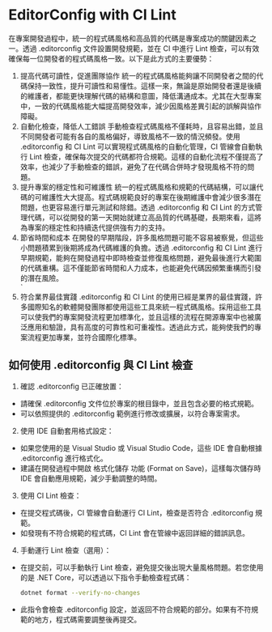 # EditorConfig with CI Lint

在專案開發過程中，統一的程式碼風格和高品質的代碼是專案成功的關鍵因素之一。透過 .editorconfig 文件設置開發規範，並在 CI 中進行 Lint 檢查，可以有效確保每一位開發者的程式碼風格一致。以下是此方式的主要優勢：

1. 提高代碼可讀性，促進團隊協作
   統一的程式碼風格能夠讓不同開發者之間的代碼保持一致性，提升可讀性和易懂性。這樣一來，無論是原始開發者還是後續的維護者，都能更快理解代碼的結構和意圖，降低溝通成本。尤其在大型專案中，一致的代碼風格能大幅提高開發效率，減少因風格差異引起的誤解與協作障礙。
   <br>
2. 自動化檢查，降低人工錯誤
   手動檢查程式碼風格不僅耗時，且容易出錯，並且不同開發者可能有各自的風格偏好，導致風格不一致的情況頻發。使用 .editorconfig 和 CI Lint 可以實現程式碼風格的自動化管理，CI 管線會自動執行 Lint 檢查，確保每次提交的代碼都符合規範。這樣的自動化流程不僅提高了效率，也減少了手動檢查的錯誤，避免了在代碼合併時才發現風格不符的問題。
   <br>
3. 提升專案的穩定性和可維護性
   統一的程式碼風格和規範的代碼結構，可以讓代碼的可維護性大大提高。程式碼規範良好的專案在後期維護中會減少很多潛在問題，也更容易進行單元測試和除錯。透過 .editorconfig 和 CI Lint 的方式管理代碼，可以從開發的第一天開始就建立高品質的代碼基礎，長期來看，這將為專案的穩定性和持續迭代提供強有力的支持。
   <br>
4. 節省時間和成本
   在開發的早期階段，許多風格問題可能不容易被察覺，但這些小問題積累到後期將成為代碼維護的負擔。透過 .editorconfig 和 CI Lint 進行早期規範，能夠在開發過程中即時檢查並修復風格問題，避免最後進行大範圍的代碼重構。這不僅能節省時間和人力成本，也能避免代碼因頻繁重構而引發的潛在風險。
   <br>`
5. 符合業界最佳實踐
   .editorconfig 和 CI Lint 的使用已經是業界的最佳實踐，許多國際知名的軟體開發團隊都使用這些工具來統一程式碼風格。採用這些工具可以使我們的專案開發流程更加標準化，並且這樣的流程在開源專案中也被廣泛應用和驗證，具有高度的可靠性和可重複性。透過此方式，能夠使我們的專案流程更加專業，並符合國際化標準。

## 如何使用 .editorconfig 與 CI Lint 檢查

1.  確認 .editorconfig 已正確放置：

-   請確保 .editorconfig 文件位於專案的根目錄中，並且包含必要的格式規範。
-   可以依照提供的 .editorconfig 範例進行修改或擴展，以符合專案需求。

2.  使用 IDE 自動套用格式設定：

-   如果您使用的是 Visual Studio 或 Visual Studio Code，這些 IDE 會自動根據 .editorconfig 進行格式化。
-   建議在開發過程中開啟 格式化儲存 功能 (Format on Save)，這樣每次儲存時 IDE 會自動應用規範，減少手動調整的時間。

3.  使用 CI Lint 檢查：

-   在提交程式碼後，CI 管線會自動運行 CI Lint，檢查是否符合 .editorconfig 規範。
-   如發現有不符合規範的程式碼，CI Lint 會在管線中返回詳細的錯誤訊息。

4.  手動運行 Lint 檢查（選用）：

-   在提交前，可以手動執行 Lint 檢查，避免提交後出現大量風格問題。若您使用的是 .NET Core，可以透過以下指令手動檢查程式碼：

    ```bash
    dotnet format --verify-no-changes
    ```

-   此指令會檢查 .editorconfig 設定，並返回不符合規範的部分。如果有不符規範的地方，程式碼需要調整後再提交。
